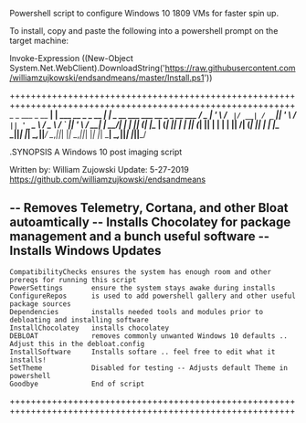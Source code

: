 Powershell script to configure Windows 10 1809 VMs for faster spin up.


To install, copy and paste the following into a powershell prompt on the target machine:

Invoke-Expression ((New-Object System.Net.WebClient).DownloadString('https://raw.githubusercontent.com/williamzujkowski/endsandmeans/master/Install.ps1'))



++++++++++++++++++++++++++++++++++++++++++++++++++++++++++++++++++++++++++++++++++++++++++++++++++++++++++++
                  _                         _
  ___  _ __    __| | ___   __ _  _ __    __| | _ __ ___    ___   __ _  _ __   ___
 / _ \| '_ \  / _` |/ __| / _` || '_ \  / _` || '_ ` _ \  / _ \ / _` || '_ \ / __|
|  __/| | | || (_| |\__ \| (_| || | | || (_| || | | | | ||  __/| (_| || | | |\__ \
 \___||_| |_| \__,_||___/ \__,_||_| |_| \__,_||_| |_| |_| \___| \__,_||_| |_||___/


  .SYNOPSIS A Windows 10 post imaging script 
  
  Written by: William Zujowski 
  Update: 5-27-2019
  https://github.com/williamzujkowski/endsandmeans

  -- Removes Telemetry, Cortana, and other Bloat autoamtically
  -- Installs Chocolatey for package management and a bunch useful software
  -- Installs Windows Updates
  -- 


    CompatibilityChecks ensures the system has enough room and other prereqs for running this script
    PowerSettings       ensure the system stays awake during installs
    ConfigureRepos      is used to add powershell gallery and other useful package sources
    Dependencies        installs needed tools and modules prior to debloating and installing software
    InstallChocolatey   installs chocolatey
    DEBLOAT             removes commonly unwanted Windows 10 defaults .. Adjust this in the debloat.config    
    InstallSoftware     Installs softare .. feel free to edit what it installs!
    SetTheme            Disabled for testing -- Adjusts default Theme in powershell
    Goodbye             End of script

++++++++++++++++++++++++++++++++++++++++++++++++++++++++++++++++++++++++++++++++++++++++++++++++++++++++++++    

